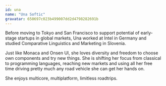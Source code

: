 ```yaml
---
id: una
name: "Una Softic"
gravatar: 650697c023b499007dd2d4798282691b
---
```


Before moving to Tokyo and San Francisco to support potential of early-stage startups in global markets, Una worked at Intel in Germany and studied Comparative Linguistics and Marketing in Slovenia.

Just like Monaca and Onsen UI, she loves diversity and freedom to choose own components and try new things. She is shifting her focus from classical to programming languages, reaching new markets and using all her free time driving pretty much any road vehicle she can get her hands on.

She enjoys multicore, multiplatform, limitless roadtrips.